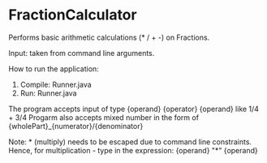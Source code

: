 # FractionCalculator
Performs basic arithmetic calculations (* / + -) on Fractions. 

Input: taken from command line arguments. 

How to run the application: 
1) Compile: Runner.java
2) Run: Runner.java <fraction expression>

The program accepts input of type {operand} {operator} {operand} like 1/4 + 3/4
Progarm also accepts mixed number in the form of {wholePart}_{numerator}/{denominator} 

Note: * (multiply) needs to be escaped due to command line constraints. Hence, for multiplication - type in the expression: {operand} "\*" {operand}
